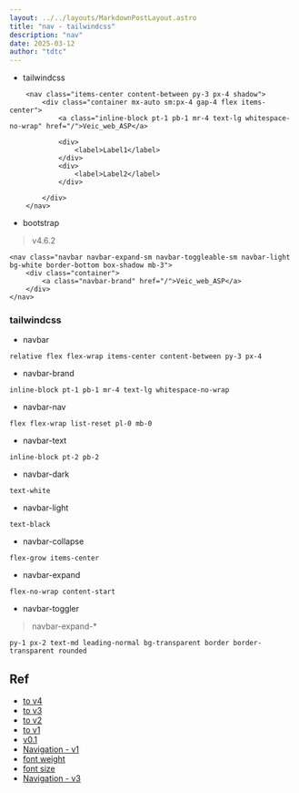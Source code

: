 ```yaml
---
layout: ../../layouts/MarkdownPostLayout.astro
title: "nav - tailwindcss"
description: "nav"
date: 2025-03-12
author: "tdtc"
---
```


- tailwindcss
```
    <nav class="items-center content-between py-3 px-4 shadow">
        <div class="container mx-auto sm:px-4 gap-4 flex items-center">
            <a class="inline-block pt-1 pb-1 mr-4 text-lg whitespace-no-wrap" href="/">Veic_web_ASP</a>

            <div>
                <label>Label1</label>
            </div>
            <div>
                <label>Label2</label>
            </div>

        </div>
    </nav>
```

- bootstrap
> v4.6.2
```
<nav class="navbar navbar-expand-sm navbar-toggleable-sm navbar-light bg-white border-bottom box-shadow mb-3">
    <div class="container">
        <a class="navbar-brand" href="/">Veic_web_ASP</a>
    </div>
</nav>
```

### tailwindcss
- navbar
```
relative flex flex-wrap items-center content-between py-3 px-4
```
- navbar-brand
```
inline-block pt-1 pb-1 mr-4 text-lg whitespace-no-wrap
```
- navbar-nav
```
flex flex-wrap list-reset pl-0 mb-0
```
- navbar-text
```
inline-block pt-2 pb-2
```
- navbar-dark
```
text-white
```
- navbar-light
```
text-black
```
- navbar-collapse
```
flex-grow items-center
```
- navbar-expand
```
flex-no-wrap content-start
```
- navbar-toggler
> navbar-expand-*
```
py-1 px-2 text-md leading-normal bg-transparent border border-transparent rounded
```

## Ref
- [to v4](https://tailwindcss.com/docs/upgrade-guide)
- [to v3](https://v3.tailwindcss.com/docs/upgrade-guide)
- [to v2](https://v2.tailwindcss.com/docs/upgrading-to-v2)
- [to v1](https://v1.tailwindcss.com/docs/upgrading-to-v1)
- [v0.1](https://github.com/awssat/tailwindo/blob/master/src/Framework/BootstrapFramework.php)
- [Navigation - v1](https://v1.tailwindcss.com/components/navigation)
- [font weight](https://tailwindcss.com/docs/font-weight)
- [font size](https://tailwindcss.com/docs/font-size)
- [Navigation - v3](https://nouvelle-techno.fr/articles/creer-une-barre-de-navigation-avec-tailwind-css)
